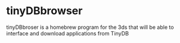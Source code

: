 # tinyDBbrowser
tinyDBbroser is a homebrew program for the 3ds that will be able to interface and download applications from TinyDB
